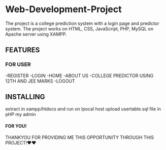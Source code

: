 # Web-Development-Project
The project is a college prediction system with a login page and predictor system.  The project works on HTML, CSS, JavaScript, PHP, MySQL on Apache server using XAMPP. 

## FEATURES
### FOR USER
-REGISTER
-LOGIN
-HOME
-ABOUT US
-COLLEGE PREDICTOR USING 12TH AND JEE MARKS
-LOGOUT

## INSTALLING


extract in xampp/htdocs and run on lpocal host
upload usertable.sql file in pHP my admin

#### FOR YOU!


THANKYOU FOR PROVIDING ME THIS OPPORTUNITY THROUGH THIS PROJECT!❤❤